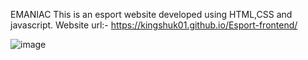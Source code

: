 EMANIAC
This is an esport website developed using HTML,CSS and javascript.
Website url:- https://kingshuk01.github.io/Esport-frontend/

![image](https://user-images.githubusercontent.com/72924364/152695842-a5ad31ba-2946-49c0-af58-6d6541cfa31a.png)



